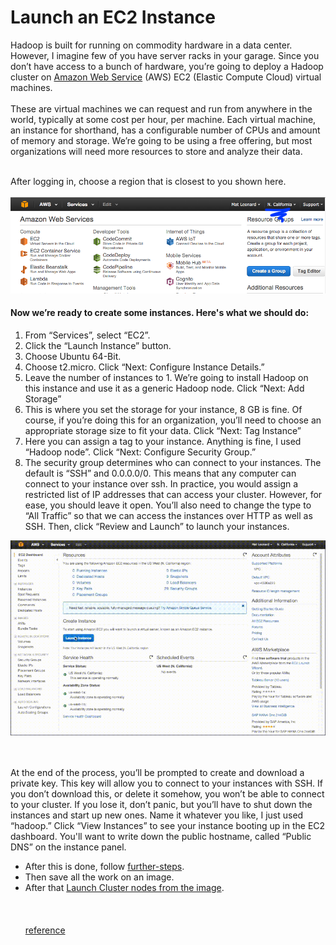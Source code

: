 # Launch an EC2 Instance
Hadoop is built for running on commodity hardware in a data center. However, I imagine few of you have server racks in your garage. Since you don’t have access to a bunch of hardware, you’re going to deploy a Hadoop cluster on [Amazon Web Service](https://aws.amazon.com/) (AWS) EC2 (Elastic Compute Cloud) virtual machines.<br/><br/>
These are virtual machines we can request and run from anywhere in the world, typically at some cost per hour, per machine. Each virtual machine, an instance for shorthand, has a configurable number of CPUs and amount of memory and storage. We’re going to be using a free offering, but most organizations will need more resources to store and analyze their data.<br/><br/>

After logging in, choose a region that is closest to you shown here.<br/><br/>
![AWS Account](https://raw.githubusercontent.com/rzskhr/Hadoop-and-MapReduce/master/deploying-a-hadoop-cluster/img/aws-account.png)


#### Now we’re ready to create some instances. Here's what we should do:

1. From “Services”, select “EC2”.
2. Click the “Launch Instance” button.
3. Choose Ubuntu 64-Bit.
4. Choose t2.micro. Click “Next: Configure Instance Details.”
5. Leave the number of instances to 1. We’re going to install Hadoop on this instance and use it as a generic Hadoop node. Click “Next: Add Storage”
6. This is where you set the storage for your instance, 8 GB is fine. Of course, if you’re doing this for an organization, you’ll need to choose an appropriate storage size to fit your data. Click “Next: Tag Instance”
7. Here you can assign a tag to your instance. Anything is fine, I used “Hadoop node”. Click “Next: Configure Security Group.”
8. The security group determines who can connect to your instances. The default is “SSH” and 0.0.0.0/0. This means that any computer can connect to your instance over ssh. In practice, you would assign a restricted list of IP addresses that can access your cluster. However, for ease, you should leave it open. You’ll also need to change the type to “All Traffic” so that we can access the instances over HTTP as well as SSH. Then, click “Review and Launch” to launch your instances.

![Creating EC2 instance](https://raw.githubusercontent.com/rzskhr/Hadoop-and-MapReduce/master/deploying-a-hadoop-cluster/img/creating-ec2.gif)

<br/><br/>
At the end of the process, you’ll be prompted to create and download a private key. This key will allow you to connect to your instances with SSH. If you don’t download this, or delete it somehow, you won’t be able to connect to your cluster. If you lose it, don’t panic, but you’ll have to shut down the instances and start up new ones. Name it whatever you like, I just used “hadoop.” Click “View Instances” to see your instance booting up in the EC2 dashboard. You'll want to write down the public hostname, called “Public DNS” on the instance panel.

- After this is done, follow [further-steps](https://github.com/rzskhr/Hadoop-and-MapReduce/blob/master/deploying-a-hadoop-cluster/further-steps.md).
- Then save all the work on an image.
- After that [Launch Cluster nodes from the image](https://github.com/rzskhr/Hadoop-and-MapReduce/blob/master/deploying-a-hadoop-cluster/launching-nodes-from-image.md).
<br/><br/><br/><br/>
[reference](https://classroom.udacity.com/courses/ud1000/lessons/7427734703/concepts/74229414570923)
